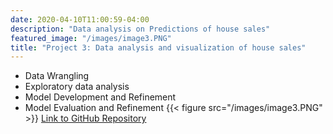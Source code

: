 ```yaml
---
date: 2020-04-10T11:00:59-04:00
description: "Data analysis on Predictions of house sales"
featured_image: "/images/image3.PNG"
title: "Project 3: Data analysis and visualization of house sales"
---
```


* Data Wrangling
* Exploratory data analysis
* Model Development and Refinement
* Model Evaluation and Refinement
{{< figure src="/images/image3.PNG" >}}
[Link to GitHub Repository](https://github.com/AyorindeTayo/House-sales-in-King-Country-USA)
